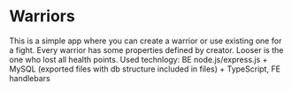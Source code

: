 # Warriors
This is a simple app where you can create a warrior or use existing one for a fight. Every warrior has some properties defined by creator. Looser is the one who lost all health points. Used technlogy: BE node.js/express.js + MySQL (exported files with db structure included in files) + TypeScript, FE handlebars
